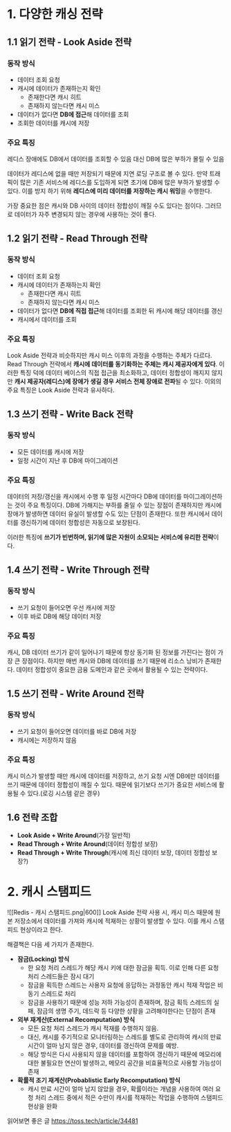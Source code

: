 # 1. 다양한 캐싱 전략

## 1.1 읽기 전략 - Look Aside 전략
### 동작 방식
- 데이터 조회 요청
- 캐시에 데이터가 존재하는지 확인
	- 존재한다면 캐시 히트 
	- 존재하지 않는다면 캐시 미스
- 데이터가 없다면 **DB에 접근**해 데이터를 조회
- 조회한 데이터를 캐시에 저장
### 주요 특징
레디스 장애에도 DB에서 데이터를 조회할 수 있음
대신 DB에 많은 부하가 몰릴 수 있음

데이터가 레디스에 없을 때만 저장되기 때문에 지연 로딩 구조로 볼 수 있다.
만약 트래픽이 많은 기존 서비스에 레디스를 도입하게 되면 초기에 DB에 많은 부하가 발생할 수 있다.
이를 방지 하기 위해 **레디스에 미리 데이터를 저장하는 캐시 워밍**을 수행한다.

가장 중요한 점은 캐시와 DB 사이의 데이터 정합성이 깨질 수도 있다는 점이다.
그러므로 데이터가 자주 변경되지 않는 경우에 사용하는 것이 좋다.

## 1.2 읽기 전략 - Read Through 전략
### 동작 방식
- 데이터 조회 요청
- 캐시에 데이터가 존재하는지 확인
	- 존재한다면 캐시 히트
	- 존재하지 않는다면 캐시 미스
- 데이터가 없다면 **DB에 직접 접근**해 데이터를 조회한 뒤 캐시에 해당 데이터를 갱신
- 캐시에서 데이터를 조회
### 주요 특징
Look Aside 전략과 비슷하지만 캐시 미스 이후의 과정을 수행하는 주체가 다르다.
Read Through 전략에서 **캐시에 데이터를 동기화하는 주체는 캐시 제공자에게 있다**. 
이러한 특징 덕에 데이터 베이스의 직접 접근을 최소화하고, 데이터 정합성이 깨지지 않지만 **캐시 제공자(레디스)에 장애가 생길 경우 서비스 전체 장애로 전파**될 수 있다.
이외의 주요 특징은 Look Aside 전략과 유사하다.

## 1.3 쓰기 전략 - Write Back 전략
### 동작 방식
- 모든 데이터를 캐시에 저장
- 일정 시간이 지난 후 DB에 마이그레이션
### 주요 특징
데이터의 저장/갱신을 캐시에서 수행 후 일정 시간마다 DB에 데이터를 마이그레이션하는 것이 주요 특징이다.
DB에 가해지는 부하를 줄일 수 있는 장점이 존재하지만 캐시에 장애가 발생하면 데이터 유실이 발생할 수도 있는 단점이 존재한다.
또한 캐시에서 데이터를 갱신하기에 데이터 정합성은 자동으로 보장된다.

이러한 특징에 **쓰기가 빈번하며, 읽기에 많은 자원이 소모되는 서비스에 유리한 전략**이다.

## 1.4 쓰기 전략 - Write Through 전략
### 동작 방식
- 쓰기 요청이 들어오면 우선 캐시에 저장
- 이후 바로 DB에 해당 데이터 저장
### 주요 특징
캐시, DB 데이터 쓰기가 같이 일어나기 때문에 항상 동기화 된 정보를 가진다는 점이 가장 큰 장점이다.
하지만 매번 캐시와 DB에 데이터를 쓰기 때문에 리소스 낭비가 존재한다.
데이터 정합성이 중요한 금융 도메인과 같은 곳에서 활용될 수 있는 전략이다.

## 1.5 쓰기 전략 - Write Around 전략
### 동작 방식
- 쓰기 요청이 들어오면 데이터를 바로 DB에 저장
- 캐시에는 저장하지 않음
### 주요 특징
캐시 미스가 발생할 때만 캐시에 데이터를 저장하고, 쓰기 요청 시엔 DB에만 데이터를 쓰기 때문에 데이터 정합성이 깨질 수 있다. 
때문에 읽기보다 쓰기가 중요한 서비스에 활용될 수 있다.(로깅 시스템 같은 경우)

## 1.6 전략 조합
- **Look Aside + Write Around**(가장 일반적)
- **Read Through + Write Around**(데이터 정합성 보장)
- **Read Through + Write Through**(캐시에 최신 데이터 보장, 데이터 정합성 보장?)

# 2. 캐시 스탬피드
![[Redis - 캐시 스탬피드.png|600]]
Look Aside 전략 사용 시, 캐시 미스 때문에 원본 저장소에서 데이터를 가져와 캐시에 적재하는 상황이 발생할 수 있다.
이를 캐시 스탬피드 현상이라고 한다.

해결책은 다음 세 가지가 존재한다.
- **잠금(Locking) 방식** 
	- 한 요청 처리 스레드가 해당 캐시 키에 대한 잠금을 획득. 이로 인해 다른 요청 처리 스레드들은 잠시 대기
	- 잠금을 획득한 스레드는 사용자 요청에 응답하는 과정동안 캐시 적재 작업은 비동기 스레드로 처리
	- 잠금을 사용하기 때문에 성능 저하 가능성이 존재하며, 잠금 획득 스레드의 실패, 잠금의 생명 주기, 데드락 등 다양한 상황을 고려해야한다는 단점이 존재
- **외부 재계산(External Recomputation) 방식** 
	- 모든 요청 처리 스레드가 캐시 적재를 수행하지 않음. 
	- 대신, 캐시를 주기적으로 모니터링하는 스레드를 별도로 관리하여 캐시의 만료시간이 얼마 남지 않은 경우, 데이터를 갱신하여 문제를 예방. 
	- 해당 방식은 다시 사용되지 않을 데이터를 포함하여 갱신하기 때문에 메모리에 대한 불필요한 연산이 발생하고, 메모리 공간을 비효율적으로 사용할 가능성이 존재
- **확률적 조기 재계산(Probablistic Early Recomputation) 방식**
	- 캐시 만료 시간이 얼마 남지 않았을 경우, 확률이라는 개념을 사용하여 여러 요청 처리 스레드 중에서 적은 수만이 캐시를 적재하는 작업을 수행하여 스탬피드 현상을 완화

읽어보면 좋은 글
https://toss.tech/article/34481